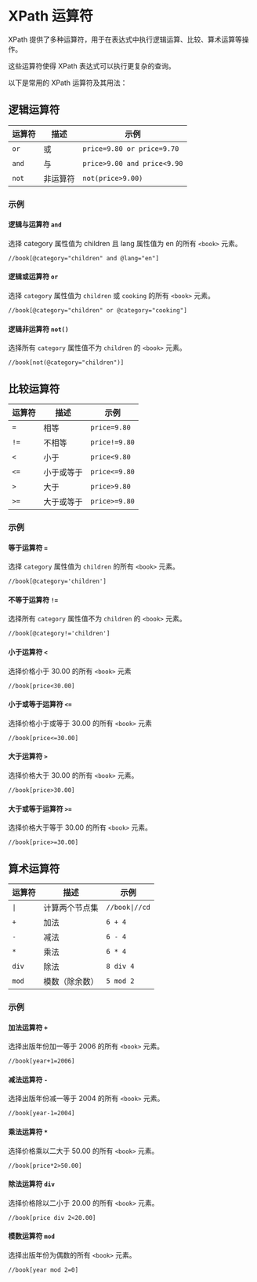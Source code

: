 # XPath 运算符

XPath 提供了多种运算符，用于在表达式中执行逻辑运算、比较、算术运算等操作。

这些运算符使得 XPath 表达式可以执行更复杂的查询。

以下是常用的 XPath 运算符及其用法：

## 逻辑运算符

| 运算符   | 描述   | 示例                          |
|-------|------|-----------------------------|
| `or`  | 或    | `price=9.80 or price=9.70`  |
| `and` | 与    | `price>9.00 and price<9.90` |
| `not` | 非运算符 | `not(price>9.00)`           |

### 示例

#### 逻辑与运算符 `and`

选择 category 属性值为 children 且 lang 属性值为 en 的所有 `<book>` 元素。

```xpath
//book[@category="children" and @lang="en"]
```

#### 逻辑或运算符 `or`

选择 `category` 属性值为 `children` 或 `cooking` 的所有 `<book>` 元素。

```xpath
//book[@category="children" or @category="cooking"]
```

#### 逻辑非运算符 `not()`

选择所有 `category` 属性值不为 `children` 的 `<book>` 元素。

```xpath
//book[not(@category="children")]
```

## 比较运算符

| 运算符  | 描述    | 示例            |
|------|-------|---------------|
| `=`  | 相等    | `price=9.80`  |
| `!=` | 不相等   | `price!=9.80` |
| `<`  | 小于    | `price<9.80`  |
| `<=` | 小于或等于 | `price<=9.80` |
| `>`  | 大于    | `price>9.80`  |
| `>=` | 大于或等于 | `price>=9.80` |

### 示例

#### 等于运算符 `=`

选择 `category` 属性值为 `children` 的所有 `<book>` 元素。

```xpath
//book[@category='children']
```

#### 不等于运算符 `!=`

选择所有 `category` 属性值不为 `children` 的 `<book>` 元素。

```xpath
//book[@category!='children'] 
```

#### 小于运算符 `<`

选择价格小于 30.00 的所有 `<book>` 元素

```xpath
//book[price<30.00]
```

#### 小于或等于运算符 `<=`

选择价格小于或等于 30.00 的所有 `<book>` 元素

```xpath
//book[price<=30.00]
```

#### 大于运算符 `>`

选择价格大于 30.00 的所有 `<book>` 元素。

```xpath
//book[price>30.00]
```

#### 大于或等于运算符 `>=`

选择价格大于等于 30.00 的所有 `<book>` 元素。

```xpath
//book[price>=30.00]
```

## 算术运算符

| 运算符   | 描述      | 示例             |
|-------|---------|----------------|
| `\|`  | 计算两个节点集 | `//book\|//cd` |
| `+`   | 加法      | `6 + 4`        |
| `-`   | 减法      | `6 - 4`        |
| `*`   | 乘法      | `6 * 4`        |
| `div` | 除法      | `8 div 4`      |
| `mod` | 模数（除余数） | `5 mod 2`      |

### 示例

#### 加法运算符 `+`

选择出版年份加一等于 2006 的所有 `<book>` 元素。

```xpath
//book[year+1=2006]
```

#### 减法运算符 `-`

选择出版年份减一等于 2004 的所有 `<book>` 元素。

```xpath
//book[year-1=2004]
```

#### 乘法运算符 `*`

选择价格乘以二大于 50.00 的所有 `<book>` 元素。

```xpath
//book[price*2>50.00]
```

#### 除法运算符 `div`

选择价格除以二小于 20.00 的所有 `<book>` 元素。

```xpath
//book[price div 2<20.00]
```

#### 模数运算符 `mod`

选择出版年份为偶数的所有 `<book>` 元素。

```xpath
//book[year mod 2=0]
```